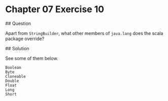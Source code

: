# Chapter 07 Exercise 10

## Question

Apart from `StringBuilder`, what other members of `java.lang` does the scala package override?

## Solution

See some of them below.

```
Boolean
Byte
Cloneable
Double
Float
Long
Short
```
